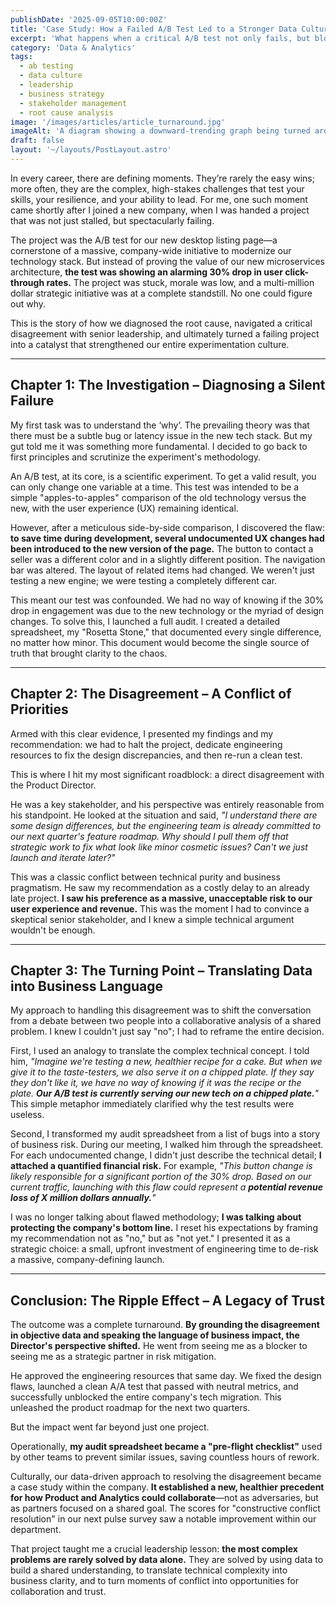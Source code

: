 ```yaml
---
publishDate: '2025-09-05T10:00:00Z'
title: 'Case Study: How a Failed A/B Test Led to a Stronger Data Culture'
excerpt: 'What happens when a critical A/B test not only fails, but blocks a company-wide initiative? This story unpacks how diagnosing the root cause, navigating leadership conflict, and reframing data into business impact turned failure into a cultural win.'
category: 'Data & Analytics'
tags:
  - ab testing
  - data culture
  - leadership
  - business strategy
  - stakeholder management
  - root cause analysis
image: '/images/articles/article_turnaround.jpg'
imageAlt: 'A diagram showing a downward-trending graph being turned around into an upward-trending one, symbolizing a business turnaround.'
draft: false
layout: '~/layouts/PostLayout.astro'
---
```


In every career, there are defining moments. They’re rarely the easy wins; more often, they are the complex, high-stakes challenges that test your skills, your resilience, and your ability to lead. For me, one such moment came shortly after I joined a new company, when I was handed a project that was not just stalled, but spectacularly failing.

The project was the A/B test for our new desktop listing page—a cornerstone of a massive, company-wide initiative to modernize our technology stack. But instead of proving the value of our new microservices architecture, **the test was showing an alarming 30% drop in user click-through rates.** The project was stuck, morale was low, and a multi-million dollar strategic initiative was at a complete standstill. No one could figure out why.

This is the story of how we diagnosed the root cause, navigated a critical disagreement with senior leadership, and ultimately turned a failing project into a catalyst that strengthened our entire experimentation culture.

---

## Chapter 1: The Investigation – Diagnosing a Silent Failure

My first task was to understand the ‘why’. The prevailing theory was that there must be a subtle bug or latency issue in the new tech stack. But my gut told me it was something more fundamental. I decided to go back to first principles and scrutinize the experiment's methodology.

An A/B test, at its core, is a scientific experiment. To get a valid result, you can only change one variable at a time. This test was intended to be a simple "apples-to-apples" comparison of the old technology versus the new, with the user experience (UX) remaining identical.

However, after a meticulous side-by-side comparison, I discovered the flaw: **to save time during development, several undocumented UX changes had been introduced to the new version of the page.** The button to contact a seller was a different color and in a slightly different position. The navigation bar was altered. The layout of related items had changed. We weren't just testing a new engine; we were testing a completely different car.

This meant our test was confounded. We had no way of knowing if the 30% drop in engagement was due to the new technology or the myriad of design changes. To solve this, I launched a full audit. I created a detailed spreadsheet, my "Rosetta Stone," that documented every single difference, no matter how minor. This document would become the single source of truth that brought clarity to the chaos.

---

## Chapter 2: The Disagreement – A Conflict of Priorities

Armed with this clear evidence, I presented my findings and my recommendation: we had to halt the project, dedicate engineering resources to fix the design discrepancies, and then re-run a clean test.

This is where I hit my most significant roadblock: a direct disagreement with the Product Director.

He was a key stakeholder, and his perspective was entirely reasonable from his standpoint. He looked at the situation and said, *"I understand there are some design differences, but the engineering team is already committed to our next quarter's feature roadmap. Why should I pull them off that strategic work to fix what look like minor cosmetic issues? Can't we just launch and iterate later?"*

This was a classic conflict between technical purity and business pragmatism. He saw my recommendation as a costly delay to an already late project. **I saw his preference as a massive, unacceptable risk to our user experience and revenue.** This was the moment I had to convince a skeptical senior stakeholder, and I knew a simple technical argument wouldn't be enough.

---

## Chapter 3: The Turning Point – Translating Data into Business Language

My approach to handling this disagreement was to shift the conversation from a debate between two people into a collaborative analysis of a shared problem. I knew I couldn't just say "no"; I had to reframe the entire decision.

First, I used an analogy to translate the complex technical concept. I told him, *"Imagine we're testing a new, healthier recipe for a cake. But when we give it to the taste-testers, we also serve it on a chipped plate. If they say they don't like it, we have no way of knowing if it was the recipe or the plate. **Our A/B test is currently serving our new tech on a chipped plate.**"* This simple metaphor immediately clarified why the test results were useless.

Second, I transformed my audit spreadsheet from a list of bugs into a story of business risk. During our meeting, I walked him through the spreadsheet. For each undocumented change, I didn't just describe the technical detail; **I attached a quantified financial risk.** For example, *"This button change is likely responsible for a significant portion of the 30% drop. Based on our current traffic, launching with this flaw could represent a **potential revenue loss of X million dollars annually.**"*

I was no longer talking about flawed methodology; **I was talking about protecting the company's bottom line.** I reset his expectations by framing my recommendation not as "no," but as "not yet." I presented it as a strategic choice: a small, upfront investment of engineering time to de-risk a massive, company-defining launch.

---

## Conclusion: The Ripple Effect – A Legacy of Trust

The outcome was a complete turnaround. **By grounding the disagreement in objective data and speaking the language of business impact, the Director's perspective shifted.** He went from seeing me as a blocker to seeing me as a strategic partner in risk mitigation.

He approved the engineering resources that same day. We fixed the design flaws, launched a clean A/A test that passed with neutral metrics, and successfully unblocked the entire company's tech migration. This unleashed the product roadmap for the next two quarters.

But the impact went far beyond just one project.

Operationally, **my audit spreadsheet became a "pre-flight checklist"** used by other teams to prevent similar issues, saving countless hours of rework.

Culturally, our data-driven approach to resolving the disagreement became a case study within the company. **It established a new, healthier precedent for how Product and Analytics could collaborate**—not as adversaries, but as partners focused on a shared goal. The scores for "constructive conflict resolution" in our next pulse survey saw a notable improvement within our department.

That project taught me a crucial leadership lesson: **the most complex problems are rarely solved by data alone.** They are solved by using data to build a shared understanding, to translate technical complexity into business clarity, and to turn moments of conflict into opportunities for collaboration and trust.
